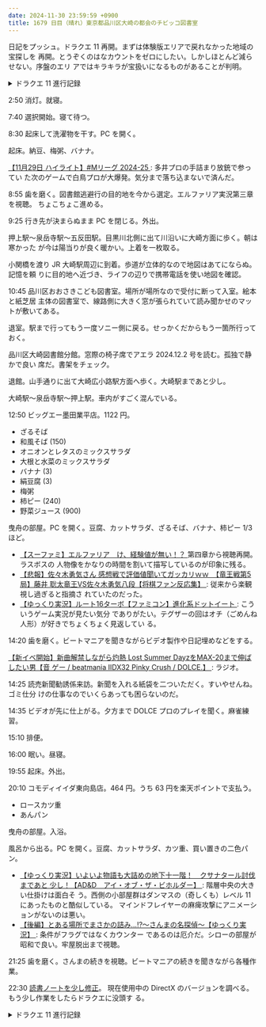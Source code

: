 ```yaml
---
date: 2024-11-30 23:59:59 +0900
title: 1679 日目（晴れ）東京都品川区大崎の都会のチビッコ図書室
---
```


日記をプッシュ。ドラクエ 11 再開。まずは体験版エリアで戻れなかった地域の宝探しを
再開。とうぞくのはなカウントをゼロにしたい。しかしほとんど減らせない。序盤のエリ
アではキラキラが宝扱いになるものがあることが判明。

<details><summary>ドラクエ 11 進行記録</summary>
<p>グロッタ～ユグノア地域の探索。乗り物は蜂。立体交差に気づけて良かった。
廃墟の入口にドラゴンが二頭くらいいて、倒してウロウロすると湧き出てくる危ない地点だ。
このドラゴン、四回攻撃とかしてこないか？ ラリホーや麻痺が効くことがあるので祈れ。
廃墟の西側は行き止まり。</p>

<p>グロッタという街に行ってみる。正規ルートと思われる。ドラクエ 4 の第二章最後のようなイベントがあるようだ。
先に港街で見かけたベロリンマンもいる。見るからにヤバい。
街を探索。鍵のかかった空間以外の宝は回収できたと信じていたい。それにしても今回鍵がなかなか手に入らない。
もうレベルが 24 なのだが？</p>

<p>武闘会に参加して選手ペア抽選回を終える。新キャラがここで出てくるのか。
主人公の相棒は前回チャンピオンになる。大会前日でセーブして中断。</p>
</details>

2:50 消灯。就寝。

7:40 選択開始。寝て待つ。

8:30 起床して洗濯物を干す。PC を開く。

起床。納豆、梅粥、バナナ。

[【11月29日 ハイライト】#Mリーグ 2024-25
](https://www.youtube.com/watch?v=2ybDS4mH8QI): 多井プロの手詰まり放銃で参ってい
た次のゲームで白鳥プロが大爆発。気分まで落ち込まないで済んだ。

8:55 歯を磨く。図書館逃避行の目的地を今から選定。エルファリア実況第三章を視聴。
ちょこちょこ進める。

9:25 行き先が決まらぬまま PC を閉じる。外出。

押上駅～泉岳寺駅～五反田駅。目黒川北側に出て川沿いに大崎方面に歩く。朝は寒かった
が今は陽当りが良く暖かい。上着を一枚取る。

小関橋を渡り JR 大崎駅周辺に到着。歩道が立体的なので地図はあてにならぬ。記憶を頼
りに目的地へ近づき、ライフの辺りで携帯電話を使い地図を確認。

<blockquote class="twitter-tweet"
  data-conversation="none"
  data-media-max-width="480" data-theme="dark" data-align="center">
<a href="https://twitter.com/showa_yojyo/status/1862735397736128894"></a>
</blockquote>

10:45 品川区おおさきこども図書室。場所が場所なので受付に断って入室。絵本と紙芝居
主体の図書室で、線路側に大きく窓が張られていて読み聞かせのマットが敷いてある。

退室。駅まで行ってもう一度ソニー側に戻る。せっかくだからもう一箇所行っておく。

品川区大崎図書館分館。窓際の椅子席でアエラ 2024.12.2 号を読む。孤独で静かで良い
席だ。書架をチェック。

退館。山手通りに出て大崎広小路駅方面へ歩く。大崎駅まであと少し。

大崎駅～泉岳寺駅～押上駅。車内がすごく混んでいる。

12:50 ビッグエー墨田業平店。1122 円。

* ざるそば
* 和風そば (150)
* オニオンとレタスのミックスサラダ
* 大根と水菜のミックスサラダ
* バナナ (3)
* 絹豆腐 (3)
* 梅粥
* 柿ピー (240)
* 野菜ジュース (900)

曳舟の部屋。PC を開く。豆腐、カットサラダ、ざるそば、バナナ、柿ピー 1/3 ほど。

* [【スーファミ】エルファリア　け、経験値が無い！？
  ](https://www.youtube.com/watch?v=MqmOG6oDlSg) 第四章から視聴再開。ラスボスの
  人物像をかなりの時間を割いて描写しているのが印象に残る。
* [【悲報】佐々木勇気さん 感想戦で評価値聞いてガッカリｗｗ　【竜王戦第5局】藤井
  聡太竜王VS佐々木勇気八段【将棋ファン反応集】
  ](https://www.youtube.com/watch?v=xUfDfIEDO1k): 従来から楽観視し過ぎると指摘さ
  れていたのだった。
* [【ゆっくり実況】ルート16ターボ【ファミコン】進化系ドットイート
  ](https://www.youtube.com/watch?v=upKXXGd_4BI): こういうゲーム実況が見たい気分
  でありがたい。テグザーの回はオチ（ごめんね人形）が好きでちょくちょく見返してい
  る。

14:20 歯を磨く。ビートマニアを聞きながらビデオ製作や日記埋めなどをする。

[【新イベ開始】新曲解禁しながら灼熱 Lost Summer DayzをMAX-20まで伸ばしたい男【音
ゲー / beatmania IIDX32 Pinky Crush / DOLCE.】
](https://www.youtube.com/watch?v=--9M1ZCklO8): ラジオ。

14:25 読売新聞勧誘係来訪。新聞を入れる紙袋を二ついただく。すいやせんね。ゴミ仕分
けの仕事なのでいくらあっても困らないのだ。

14:35 ビデオが先に仕上がる。夕方まで DOLCE プロのプレイを聞く。麻雀練習。

15:10 排便。

16:00 眠い。昼寝。

19:55 起床。外出。

20:10 コモディイイダ東向島店。464 円。うち 63 円を楽天ポイントで支払う。

* ロースカツ重
* あんパン

曳舟の部屋。入浴。

風呂から出る。PC を開く。豆腐、カットサラダ、カツ重、買い置きの二色パン。

* [【ゆっくり実況】いよいよ物語も大詰めの地下十一階！　クサナタール討伐まであと
  少し！【AD&D　アイ・オブ・ザ・ビホルダー】
  ](https://www.youtube.com/watch?v=3BPY_zZwZ58): 階層中央の大きい仕掛けは面白そ
  う。西側の小部屋群はダンマスの（奇しくも）レベル 11 にあったものと酷似している。
  マインドフレイヤーの麻痺攻撃にアニメーションがないのは悪い。
* [【後編】とある場所でまさかの詰み…⁉︎～さんまの名探偵～【ゆっくり実況】
  ](https://www.youtube.com/watch?v=Pwd6EVy1jlw): 条件がフラグではなくカウンター
  であるのは厄介だ。シローの部屋が昭和で良い。牢屋脱出まで視聴。

21:25 歯を磨く。さんまの続きを視聴。ビートマニアの続きを聞きながら各種作業。

22:30 [読書ノートを少し修正](https://github.com/showa-yojyo/notebook/pull/283)。
現在使用中の DirectX のバージョンを調べる。もう少し作業をしたらドラクエに没頭す
る。

<details><summary>ドラクエ 11 進行記録</summary>
<p>グロッタの武闘会イベントを進める。第一試合、宿屋、第二試合から決勝まで。
この一連のイベントではドラクエ 4 の音楽がふんだんに使わている。控室さえ。
相棒のハンフリーが試合前にちょくちょく怪しい液体を飲む。ドーピングと考えられる。
ハンフリーの部屋に泥棒が入る騒ぎがあり、随分部屋を荒らされている。背景に液体の容器がたくさんある。</p>

<p>決勝を終えて宿屋に宿泊するとロウが来訪。マルティナが行方不明ということで一緒に捜索。
ハンフリーの孤児院に行くと地下に大穴が……。</p>
</details>
